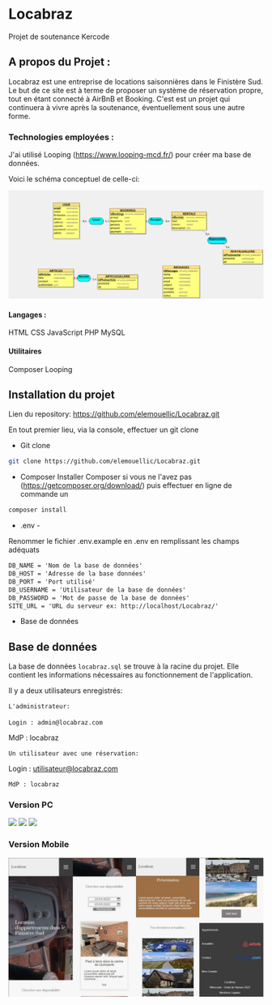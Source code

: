 # Locabraz
Projet de soutenance Kercode

## A propos du Projet : 

Locabraz est une entreprise de locations saisonnières dans le Finistère Sud.
Le but de ce site est à terme de proposer un système de réservation propre, tout en étant connecté à AirBnB et Booking.
C'est est un projet qui continuera à vivre après la soutenance, éventuellement sous une autre forme.

### Technologies employées :

J'ai utilisé Looping (https://www.looping-mcd.fr/) pour créer ma base de données.

Voici le schéma conceptuel de celle-ci:

<img src="BDD.jpg">

#### Langages :
HTML
CSS
JavaScript
PHP
MySQL

#### Utilitaires
Composer
Looping

## Installation du projet

Lien du repository:
https://github.com/elemouellic/Locabraz.git

En tout premier lieu, via la console, effectuer un git clone

* Git clone
```sh
git clone https://github.com/elemouellic/Locabraz.git
```

* Composer
Installer Composer si vous ne l'avez pas (https://getcomposer.org/download/) puis effectuer en ligne de commande un 

```sh
composer install
```

* .env - 
  
Renommer le fichier .env.example en .env en remplissant les champs adéquats

```
DB_NAME = 'Nom de la base de données'
DB_HOST = 'Adresse de la base données'
DB_PORT = 'Port utilisé'
DB_USERNAME = 'Utilisateur de la base de données'
DB_PASSWORD = 'Mot de passe de la base de données'
SITE_URL = 'URL du serveur ex: http://localhost/Locabraz/'
 ```

* Base de données

## Base de données

La base de données `locabraz.sql` se trouve à la racine du projet. Elle contient les informations nécessaires au fonctionnement de l'application.

Il y a deux utilisateurs enregistrés:

```
L'administrateur:

Login : admin@locabraz.com
```
MdP : locabraz
```
Un utilisateur avec une réservation:
```
Login : utilisateur@locabraz.com
```
MdP : locabraz
```




### Version PC
<img src="screenshots/home1.jpg">
<img src="screenshots/home2.jpg">
<img src="screenshots/home3.jpg">

### Version Mobile
<img src="screenshots/home-small.jpg">
